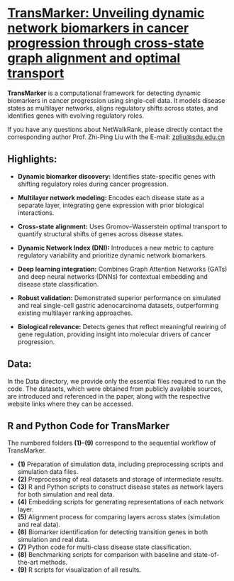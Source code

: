 # [TransMarker: Unveiling dynamic network biomarkers in cancer progression through cross-state graph alignment and optimal transport](https://github.com/zpliulab/TransMarker)

**TransMarker** is a computational framework for detecting dynamic biomarkers in cancer progression using single-cell data. It models disease states as multilayer networks, aligns regulatory shifts across states, and identifies genes with evolving regulatory roles.

If you have any questions about NetWalkRank, please directly contact the corresponding author Prof. Zhi-Ping Liu with the E-mail: zpliu@sdu.edu.cn


## Highlights:
- **Dynamic biomarker discovery:** Identifies state-specific genes with shifting regulatory roles during cancer progression.

- **Multilayer network modeling:** Encodes each disease state as a separate layer, integrating gene expression with prior biological interactions.

- **Cross-state alignment:** Uses Gromov–Wasserstein optimal transport to quantify structural shifts of genes across disease states.

- **Dynamic Network Index (DNI):** Introduces a new metric to capture regulatory variability and prioritize dynamic network biomarkers.

- **Deep learning integration:** Combines Graph Attention Networks (GATs) and deep neural networks (DNNs) for contextual embedding and disease state classification.

- **Robust validation:** Demonstrated superior performance on simulated and real single-cell gastric adenocarcinoma datasets, outperforming existing multilayer ranking approaches.

- **Biological relevance:** Detects genes that reflect meaningful rewiring of gene regulation, providing insight into molecular drivers of cancer progression.


## Data:

In the Data directory, we provide only the essential files required to run the code. The datasets, which were obtained from publicly available sources, are introduced and referenced in the paper, along with the respective website links where they can be accessed.

## R and Python Code for TransMarker

The numbered folders **(1)–(9)** correspond to the sequential workflow of TransMarker.  

- **(1)** Preparation of simulation data, including preprocessing scripts and simulation data files.  
- **(2)** Preprocessing of real datasets and storage of intermediate results.  
- **(3)** R and Python scripts to construct disease states as network layers for both simulation and real data.  
- **(4)** Embedding scripts for generating representations of each network layer.  
- **(5)** Alignment process for comparing layers across states (simulation and real data).  
- **(6)** Biomarker identification for detecting transition genes in both simulation and real data.  
- **(7)** Python code for multi-class disease state classification.  
- **(8)** Benchmarking scripts for comparison with baseline and state-of-the-art methods.  
- **(9)** R scripts for visualization of all results.  




